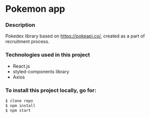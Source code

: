 # Pokemon app

### Description

Pokedex library based on https://pokeapi.co/, created as a part of recruitment process. 

### Technologies used in this project

- React.js
- styled-components library
- Axios

### To install this project locally, go for:
```sh
$ clone repo
$ npm install
$ npm start
```


